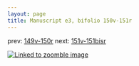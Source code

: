 ```yaml
---
layout: page
title: Manuscript e3, bifolio 150v-151r
---
```


prev: [149v-150r](../149v-150r/) next: [151v-151bisr](../151v-151bisr/)



[![Linked to zoomble image](http://www.homermultitext.org/iipsrv?IIIF=/project/homer/pyramidal/deepzoom/hmt/e3bifolio/v1/E3_150v_151r.tif/full/2000,/0/default.jpg)](http://www.homermultitext.org/ict2/?urn=urn:cite2:hmt:e3bifolio.v1:E3_150v_151r)

